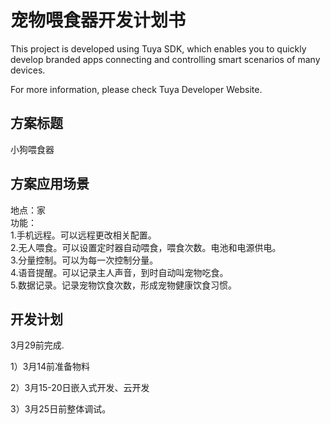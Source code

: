 # 宠物喂食器开发计划书
This project is developed using Tuya SDK, which enables you to quickly develop branded apps connecting and controlling smart scenarios of many devices.         

For more information, please check Tuya Developer Website.

## 方案标题
小狗喂食器
## 方案应用场景
地点：家  
功能：  
1.手机远程。可以远程更改相关配置。  
2.无人喂食。可以设置定时器自动喂食，喂食次数。电池和电源供电。  
3.分量控制。可以为每一次控制分量。  
4.语音提醒。可以记录主人声音，到时自动叫宠物吃食。  
5.数据记录。记录宠物饮食次数，形成宠物健康饮食习惯。  
## 开发计划
3月29前完成.

1）3月14前准备物料

2）3月15-20日嵌入式开发、云开发

3）3月25日前整体调试。

